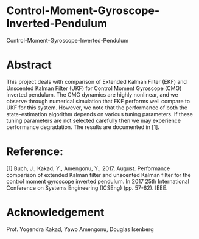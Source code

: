 # Control-Moment-Gyroscope-Inverted-Pendulum
Control-Moment-Gyroscope-Inverted-Pendulum

# Abstract
This project deals with comparison of Extended Kalman Filter (EKF) and Unscented Kalman Filter (UKF) for Control Moment Gyroscope (CMG) inverted pendulum. The CMG dynamics are highly nonlinear, and we observe through numerical simulation that EKF performs well compare to UKF for this system. However, we note that the performance of both the state-estimation algorithm depends on various tuning parameters. If these tuning parameters are not selected carefully then we may experience performance degradation. The results are documented in [1].

# Reference: 
[1] Buch, J., Kakad, Y., Amengonu, Y., 2017, August. Performance comparison of extended Kalman filter and unscented Kalman filter for the control moment gyroscope inverted pendulum. In 2017 25th International Conference on Systems Engineering (ICSEng) (pp. 57-62). IEEE.

# Acknowledgement
Prof. Yogendra Kakad, Yawo Amengonu, Douglas Isenberg

